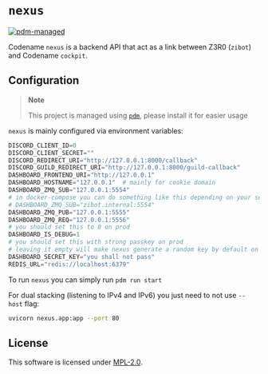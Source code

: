 # `nexus`

[![pdm-managed](https://img.shields.io/badge/pdm-managed-blueviolet)](https://pdm.fming.dev)

Codename `nexus` is a backend API that act as a link between Z3R0 (`zibot`) and Codename `cockpit`.

## Configuration

> **Note**
>
> This project is managed using [`pdm`](https://github.com/pdm-project/pdm), please install it for easier usage

`nexus` is mainly configured via environment variables:

```py
DISCORD_CLIENT_ID=0
DISCORD_CLIENT_SECRET=""
DISCORD_REDIRECT_URI="http://127.0.0.1:8000/callback"
DISCORD_GUILD_REDIRECT_URI="http://127.0.0.1:8000/guild-callback"
DASHBOARD_FRONTEND_URI="http://127.0.0.1"
DASHBOARD_HOSTNAME="127.0.0.1"  # mainly for cookie domain
DASHBOARD_ZMQ_SUB="127.0.0.1:5554"
# in docker-compose you can do something like this depending on your setup
# DASHBOARD_ZMQ_SUB="zibot.internal:5554"
DASHBOARD_ZMQ_PUB="127.0.0.1:5555"
DASHBOARD_ZMQ_REQ="127.0.0.1:5556"
# you should set this to 0 on prod
DASHBOARD_IS_DEBUG=1
# you should set this with strong passkey on prod
# leaving it empty will make nexus generate a random key by default on prod (on DEBUG=0) on boot
DASHBOARD_SECRET_KEY="you shall not pass"
REDIS_URL="redis://localhost:6379"
```

To run `nexus` you can simply run `pdm run start`

For dual stacking (listening to IPv4 and IPv6) you just need to not use `--host` flag:

```zsh
uvicorn nexus.app:app --port 80
```

## License
This software is licensed under [MPL-2.0](./LICENSE).
